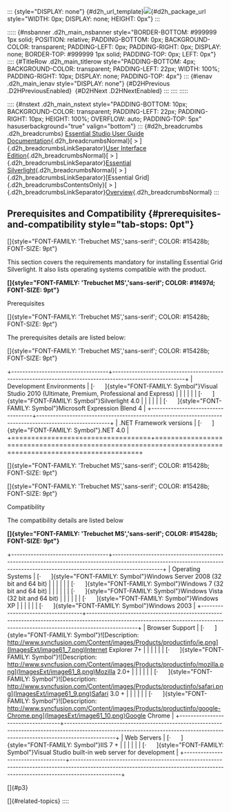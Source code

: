 ::: {style="DISPLAY: none"}
[](ms-xhelp:///?Id=d2h_url_template){#d2h_url_template}![](!package_url!){#d2h_package_url style="WIDTH: 0px; DISPLAY: none; HEIGHT: 0px"}
:::

::::: {#nsbanner .d2h_main_nsbanner style="BORDER-BOTTOM: #999999 1px solid; POSITION: relative; PADDING-BOTTOM: 0px; BACKGROUND-COLOR: transparent; PADDING-LEFT: 0px; PADDING-RIGHT: 0px; DISPLAY: none; BORDER-TOP: #999999 1px solid; PADDING-TOP: 0px; LEFT: 0px"}
:::: {#TitleRow .d2h_main_titlerow style="PADDING-BOTTOM: 4px; BACKGROUND-COLOR: transparent; PADDING-LEFT: 22px; WIDTH: 100%; PADDING-RIGHT: 10px; DISPLAY: none; PADDING-TOP: 4px"}
::: {#ienav .d2h_main_ienav style="DISPLAY: none"}
[](ms-xhelp:///?Id=de46b149-6625-4ebc-9344-085afa609940){#D2HPrevious .D2HPreviousEnabled}  [](ms-xhelp:///?Id=d51739cd-743b-4a28-bd56-7c92925db22e){#D2HNext .D2HNextEnabled}
:::
::::
:::::

:::: {#nstext .d2h_main_nstext style="PADDING-BOTTOM: 10px; BACKGROUND-COLOR: transparent; PADDING-LEFT: 22px; PADDING-RIGHT: 10px; HEIGHT: 100%; OVERFLOW: auto; PADDING-TOP: 5px" hasuserbackground="true" valign="bottom"}
::: {#d2h_breadcrumbs .d2h_breadcrumbs}
[Essential Studio User Guide Documentation](ms-xhelp:///?Id=12457748-09e3-4d74-a240-8e049cedf030){.d2h_breadcrumbsNormal}[ \> ]{.d2h_breadcrumbsLinkSeparator}[User Interface Edition](ms-xhelp:///?Id=c29296b7-531c-413b-a0ec-488ca1f7f669){.d2h_breadcrumbsNormal}[ \> ]{.d2h_breadcrumbsLinkSeparator}[Essential Silverlight](ms-xhelp:///?Id=66221bd1-ba2e-43c2-94a7-618f50e01d24){.d2h_breadcrumbsNormal}[ \> ]{.d2h_breadcrumbsLinkSeparator}[Essential Grid]{.d2h_breadcrumbsContentsOnly}[ \> ]{.d2h_breadcrumbsLinkSeparator}[Overview](ms-xhelp:///?Id=8be5102f-6576-4191-bf4c-0eb2b2764379){.d2h_breadcrumbsNormal}
:::

## Prerequisites and Compatibility {#prerequisites-and-compatibility style="tab-stops: 0pt"}

[]{style="FONT-FAMILY: 'Trebuchet MS','sans-serif'; COLOR: #15428b; FONT-SIZE: 9pt"} 

This section covers the requirements mandatory for installing Essential Grid Silverlight. It also lists operating systems compatible with the product.

**[]{style="FONT-FAMILY: 'Trebuchet MS','sans-serif'; COLOR: #1f497d; FONT-SIZE: 9pt"}** 

Prerequisites

[]{style="FONT-FAMILY: 'Trebuchet MS','sans-serif'; COLOR: #15428b; FONT-SIZE: 9pt"} 

The prerequisites details are listed below:

[]{style="FONT-FAMILY: 'Trebuchet MS','sans-serif'; COLOR: #15428b; FONT-SIZE: 9pt"} 

+-----------------------------------+--------------------------------------------------------------------------------------------------------+
| Development Environments          | [·      ]{style="FONT-FAMILY: Symbol"}Visual Studio 2010 (Ultimate, Premium, Professional and Express) |
|                                   |                                                                                                        |
|                                   | [·      ]{style="FONT-FAMILY: Symbol"}Silverlight 4.0                                                  |
|                                   |                                                                                                        |
|                                   | [·      ]{style="FONT-FAMILY: Symbol"}Microsoft Expression Blend 4                                     |
+-----------------------------------+--------------------------------------------------------------------------------------------------------+
| .NET Framework versions           | [·      ]{style="FONT-FAMILY: Symbol"}.NET 4.0                                                         |
+===================================+========================================================================================================+

[]{style="FONT-FAMILY: 'Trebuchet MS','sans-serif'; COLOR: #15428b; FONT-SIZE: 9pt"} 

[]{style="FONT-FAMILY: 'Trebuchet MS','sans-serif'; COLOR: #15428b; FONT-SIZE: 9pt"} 

Compatibility

The compatibility details are listed below

**[]{style="FONT-FAMILY: 'Trebuchet MS','sans-serif'; COLOR: #15428b; FONT-SIZE: 9pt"}** 

+-----------------------------------+------------------------------------------------------------------------------------------------------------------------------------------------------------------------------+
| Operating Systems                 | [·      ]{style="FONT-FAMILY: Symbol"}Windows Server 2008 (32 bit and 64 bit)                                                                                                |
|                                   |                                                                                                                                                                              |
|                                   | [·      ]{style="FONT-FAMILY: Symbol"}Windows 7 (32 bit and 64 bit)                                                                                                          |
|                                   |                                                                                                                                                                              |
|                                   | [·      ]{style="FONT-FAMILY: Symbol"}Windows Vista (32 bit and 64 bit)                                                                                                      |
|                                   |                                                                                                                                                                              |
|                                   | [·      ]{style="FONT-FAMILY: Symbol"}Windows XP                                                                                                                             |
|                                   |                                                                                                                                                                              |
|                                   | [·      ]{style="FONT-FAMILY: Symbol"}Windows 2003                                                                                                                           |
+-----------------------------------+------------------------------------------------------------------------------------------------------------------------------------------------------------------------------+
| Browser Support                   | [·      ]{style="FONT-FAMILY: Symbol"}![Description: http://www.syncfusion.com/Content/images/Products/productinfo/ie.png](ImagesExt/image61_7.png)Internet Explorer 7+      |
|                                   |                                                                                                                                                                              |
|                                   | [·      ]{style="FONT-FAMILY: Symbol"}![Description: http://www.syncfusion.com/Content/images/Products/productinfo/mozilla.png](ImagesExt/image61_8.png)Mozilla 2.0+         |
|                                   |                                                                                                                                                                              |
|                                   | [·      ]{style="FONT-FAMILY: Symbol"}![Description: http://www.syncfusion.com/Content/images/Products/productinfo/safari.png](ImagesExt/image61_9.png)Safari 3.0 +          |
|                                   |                                                                                                                                                                              |
|                                   | [·      ]{style="FONT-FAMILY: Symbol"}![Description: http://www.syncfusion.com/Content/images/Products/productinfo/google-Chrome.png](ImagesExt/image61_10.png)Google Chrome |
+-----------------------------------+------------------------------------------------------------------------------------------------------------------------------------------------------------------------------+
| Web Servers                       | [·      ]{style="FONT-FAMILY: Symbol"}IIS 7 +                                                                                                                                |
|                                   |                                                                                                                                                                              |
|                                   | [·      ]{style="FONT-FAMILY: Symbol"}Visual Studio built-in web server for development                                                                                      |
+-----------------------------------+------------------------------------------------------------------------------------------------------------------------------------------------------------------------------+

[]{#p3} 

[]{#related-topics}
::::
